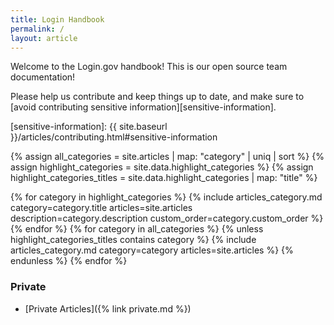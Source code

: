 ```yaml
---
title: Login Handbook
permalink: /
layout: article
---
```


Welcome to the Login.gov handbook! This is our open source team documentation!

Please help us contribute and keep things up to date, and make sure
to [avoid contributing sensitive information][sensitive-information].

[sensitive-information]: {{ site.baseurl }}/articles/contributing.html#sensitive-information

{% assign all_categories = site.articles | map: "category" | uniq | sort %}
{% assign highlight_categories = site.data.highlight_categories %}
{% assign highlight_categories_titles = site.data.highlight_categories | map: "title" %}

{% for category in highlight_categories %}
{%   include articles_category.md
             category=category.title
             articles=site.articles
             description=category.description
             custom_order=category.custom_order %}
{% endfor %}
{% for category in all_categories %}
{%   unless highlight_categories_titles contains category %}
{%     include articles_category.md
               category=category
               articles=site.articles %}
{%   endunless %}
{% endfor %}

### Private

- [Private Articles]({% link private.md %})
